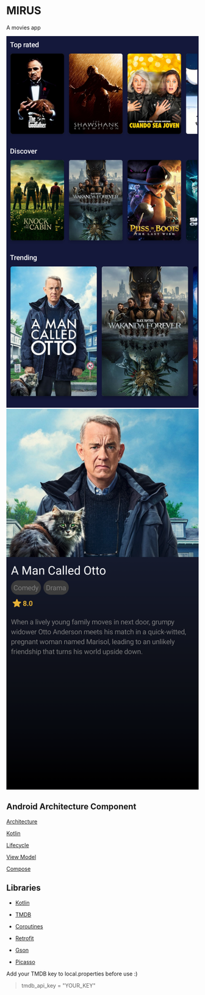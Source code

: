# MIRUS
A movies app

![](screenshots/movies.png)  ![](screenshots/details.png)

## Android Architecture Component

[Architecture](https://github.com/googlesamples/android-architecture-components)

[Kotlin](https://kotlinlang.org/)

[Lifecycle](https://developer.android.com/topic/libraries/architecture/lifecycle)

[View Model](https://developer.android.com/topic/libraries/architecture/viewmodel)

[Compose](https://developer.android.com/jetpack/compose)

## Libraries

- [Kotlin](https://kotlinlang.org/docs/reference/)

- [TMDB](https://www.themoviedb.org/documentation/api)

- [Coroutines](https://kotlinlang.org/docs/reference/coroutines.html)

- [Retrofit](https://github.com/square/retrofit)

- [Gson](https://github.com/google/gson)

- [Picasso](https://square.github.io/picasso/)

Add your TMDB key to local.properties before use :)
> tmdb\_api\_key = "YOUR_KEY"

